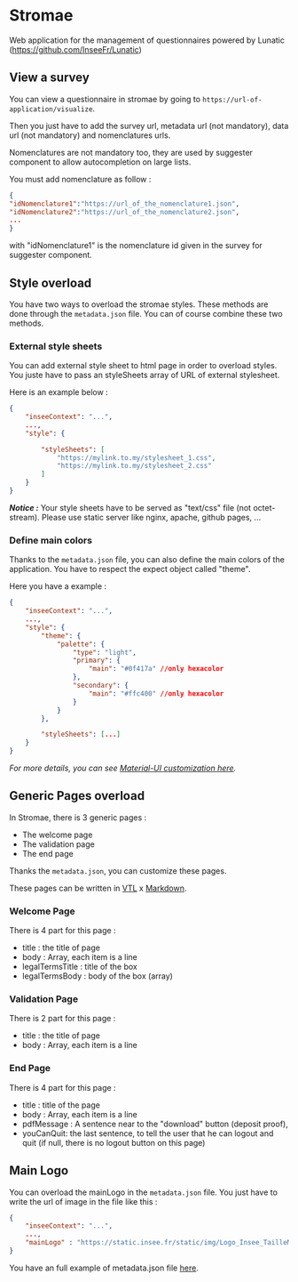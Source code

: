 # Stromae

Web application for the management of questionnaires powered by Lunatic (https://github.com/InseeFr/Lunatic)
## View a survey

You can view a questionnaire in stromae by going to `https://url-of-application/visualize`.

Then you just have to add the survey url, metadata url (not mandatory), data url (not mandatory) and nomenclatures urls.

Nomenclatures are not mandatory too, they are used by suggester component to allow autocompletion on large lists. 

You must add nomenclature as follow :

```json
{ 
"idNomenclature1":"https://url_of_the_nomenclature1.json",
"idNomenclature2":"https://url_of_the_nomenclature2.json",
...
} 
```

with "idNomenclature1" is the nomenclature id given in the survey for suggester component.
## Style overload

You have two ways to overload the stromae styles. These methods are done through the `metadata.json` file. You can of course combine these two methods.

### External style sheets

You can add external style sheet to html page in order to overload styles. You juste have to pass an styleSheets array of URL of external stylesheet.

Here is an example below :

```json
{
    "inseeContext": "...",
    ...,
    "style": {

        "styleSheets": [
            "https://mylink.to.my/stylesheet_1.css",
            "https://mylink.to.my/stylesheet_2.css"
        ]
    }
}
```

_**Notice :**_ Your style sheets have to be served as "text/css" file (not octet-stream). Please use static server like nginx, apache, github pages, ...

### Define main colors

Thanks to the `metadata.json` file, you can also define the main colors of the application. You have to respect the expect object called "theme".

Here you have a example :

```json
{
    "inseeContext": "...",
    ...,
    "style": {
        "theme": {
            "palette": {
                "type": "light",
                "primary": {
                    "main": "#0f417a" //only hexacolor
                },
                "secondary": {
                    "main": "#ffc400" //only hexacolor
                }
            }
        },

        "styleSheets": [...]
    }
}
```

_For more details, you can see [Material-UI customization here](https://mui.com/customization/theming)._

## Generic Pages overload

In Stromae, there is 3 generic pages :

- The welcome page
- The validation page
- The end page

Thanks the `metadata.json`, you can customize these pages.

These pages can be written in [VTL](https://github.com/InseeFr/Trevas-JS) x [Markdown](https://fr.wikipedia.org/wiki/Markdown).

### Welcome Page

There is 4 part for this page :

- title : the title of page
- body : Array, each item is a line
- legalTermsTitle : title of the box
- legalTermsBody : body of the box (array)

### Validation Page

There is 2 part for this page :

- title : the title of page
- body : Array, each item is a line

### End Page

There is 4 part for this page :

- title : title of the page
- body : Array, each item is a line
- pdfMessage : A sentence near to the "download" button (deposit proof),
- youCanQuit: the last sentence, to tell the user that he can logout and quit (if null, there is no logout button on this page)

## Main Logo

You can overload the mainLogo in the `metadata.json` file.
You just have to write the url of image in the file like this :

```json
{
    "inseeContext": "...",
    ...,
    "mainLogo" : "https://static.insee.fr/static/img/Logo_Insee_TailleMINI.jpg"
}
```

You have an full example of metadata.json file [here](./public/static/metadata/full.json).
